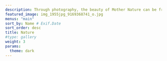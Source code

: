 ```yaml
---
description: Through photography, the beauty of Mother Nature can be frozen in time. This category celebrates the magic of our planet and beyond — from the immensity of the great outdoors, to miraculous moments in your own backyard.
featured_image: img_1955jpg_9169368741_o.jpg
menus: "main"
sort_by: Name # Exif.Date
sort_order: desc
title: Nature
#type: gallery
weight: 3
params:
  theme: dark
---
```

